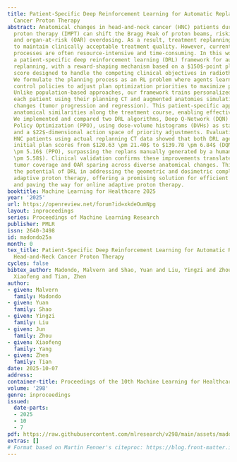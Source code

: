 ```yaml
---
title: Patient-Specific Deep Reinforcement Learning for Automatic Replanning in Head-and-Neck
  Cancer Proton Therapy
abstract: Anatomical changes in head-and-neck cancer (HNC) patients during intensity-modulated
  proton therapy (IMPT) can shift the Bragg Peak of proton beams, risking tumor underdosing
  and organ-at-risk (OAR) overdosing. As a result, treatment replanning is often required
  to maintain clinically acceptable treatment quality. However, current manual replanning
  processes are often resource-intensive and time-consuming. In this work, we propose
  a patient-specific deep reinforcement learning (DRL) framework for automated IMPT
  replanning, with a reward-shaping mechanism based on a $150$-point plan quality
  score designed to handle the competing clinical objectives in radiotherapy planning.
  We formulate the planning process as an RL problem where agents learn high-dimensional
  control policies to adjust plan optimization priorities to maximize plan quality.
  Unlike population-based approaches, our framework trains personalized agents for
  each patient using their planning CT and augmented anatomies simulating anatomical
  changes (tumor progression and regression). This patient-specific approach leverages
  anatomical similarities along the treatment course, enabling effective plan adaptation.
  We implemented and compared two DRL algorithms, Deep Q-Network (DQN) and Proximal
  Policy Optimization (PPO), using dose-volume histograms (DVHs) as state representations
  and a $22$-dimensional action space of priority adjustments. Evaluation on five
  HNC patients using actual replanning CT data showed that both DRL agents improved
  initial plan scores from $120.63 \pm 21.40$ to $139.78 \pm 6.84$ (DQN) and $142.74
  \pm 5.16$ (PPO), surpassing the replans manually generated by a human planner ($137.20
  \pm 5.58$). Clinical validation confirms these improvements translate to better
  tumor coverage and OAR sparing across diverse anatomical changes. This work highlights
  the potential of DRL in addressing the geometric and dosimetric complexities of
  adaptive proton therapy, offering a promising solution for efficient offline adaptation
  and paving the way for online adaptive proton therapy.
booktitle: Machine Learning for Healthcare 2025
year: '2025'
url: https://openreview.net/forum?id=xkdeOumNpg
layout: inproceedings
series: Proceedings of Machine Learning Research
publisher: PMLR
issn: 2640-3498
id: madondo25a
month: 0
tex_title: Patient-Specific Deep Reinforcement Learning for Automatic Replanning in
  Head-and-Neck Cancer Proton Therapy
cycles: false
bibtex_author: Madondo, Malvern and Shao, Yuan and Liu, Yingzi and Zhou, Jun and Yang,
  Xiaofeng and Tian, Zhen
author:
- given: Malvern
  family: Madondo
- given: Yuan
  family: Shao
- given: Yingzi
  family: Liu
- given: Jun
  family: Zhou
- given: Xiaofeng
  family: Yang
- given: Zhen
  family: Tian
date: 2025-10-07
address:
container-title: Proceedings of the 10th Machine Learning for Healthcare Conference
volume: '298'
genre: inproceedings
issued:
  date-parts:
  - 2025
  - 10
  - 7
pdf: https://raw.githubusercontent.com/mlresearch/v298/main/assets/madondo25a/madondo25a.pdf
extras: []
# Format based on Martin Fenner's citeproc: https://blog.front-matter.io/posts/citeproc-yaml-for-bibliographies/
---
```

